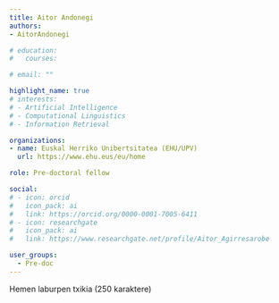 ```yaml
---
title: Aitor Andonegi
authors:
- AitorAndonegi

# education:
#   courses:

# email: ""

highlight_name: true
# interests:
# - Artificial Intelligence
# - Computational Linguistics
# - Information Retrieval

organizations:
- name: Euskal Herriko Unibertsitatea (EHU/UPV)
  url: https://www.ehu.eus/eu/home

role: Pre-doctoral fellow

social:
# - icon: orcid
#   icon_pack: ai
#   link: https://orcid.org/0000-0001-7005-6411
# - icon: researchgate
#   icon_pack: ai
#   link: https://www.researchgate.net/profile/Aitor_Agirresarobe

user_groups: 
  - Pre-doc
---
```


Hemen laburpen txikia (250 karaktere)
